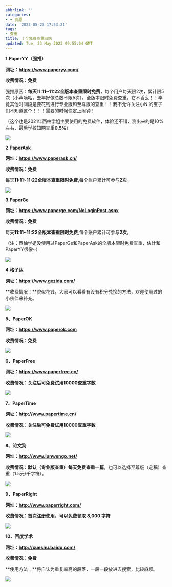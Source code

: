 ```yaml
---
abbrlink: ''
categories:
- - 资源
date: '2023-05-23 17:53:21'
tags:
- 查重
title: 十个免费查重网站
updated: Tue, 23 May 2023 09:55:04 GMT
---
```

**1.PaperYY（强推）**

**网址：[https://www.**paperyy.com/**](https://link.zhihu.com/?target=https%3A//www.paperyy.com/)**

**收费情况：免费**

强推原因：**每天11:11\~11:22全版本查重限时免费**，每个用户每天限2次，累计限5次（小声嘀咕，去年好像总数不限5次）。全版本限时免费查重，它不香么！！毕竟其他时间段是要花钱进行专业版和至尊版的查重！！我不允许关注小N 的宝子们不知道这个！！！需要的时候快定上闹钟！

（这个也是2021年西柚学姐主要使用的免费软件，体验还不错，测出来的是10%左右，最后学校知网查重**0.5%**）

![](https://pic4.zhimg.com/80/v2-5d08255f52c8e9e95e66e9e288b9f467_720w.webp)

**2.PaperAsk**

**网址：[https://www.**paperask.cn/**](https://link.zhihu.com/?target=https%3A//www.paperask.cn/)**

**收费情况：免费**

每天**11:11\~11:22全版本查重限时免费**,每个账户累计可参与**2次**。

![](https://pic2.zhimg.com/80/v2-a210d9b4e47f1e7c31f9169c4fee3dbd_720w.webp)

**3.PaperGe**

**网址：[https://www.**paperge.com/NoLoginPost**.aspx](https://link.zhihu.com/?target=https%3A//www.paperge.com/NoLoginPost.aspx)**

**收费情况：免费**

每天**11:11\~11:22全版本查重限时免费**,每个账户累计可参与**2次**。

（注：西柚学姐没使用过PaperGe和PaperAsk的全版本限时免费查重，估计和PaperYY很像\~）

![](https://pic4.zhimg.com/80/v2-6ac7d2a619dff8bd3027ab56a5c8e3e3_720w.webp)

**4.格子达**

**网址：[https://www.**gezida.com/**](https://link.zhihu.com/?target=https%3A//www.gezida.com/)**

**收费情况：**貌似花钱，大家可以看看有没有积分兑换的方法，欢迎使用过的小伙伴来补充。

![](https://pic2.zhimg.com/80/v2-d1b15aaa60fc3cf5509726c680d458e1_720w.webp)

**5、PaperOK**

**网址：[https://www.**paperok.com**](https://link.zhihu.com/?target=https%3A//www.paperok.com)**

**收费情况：免费**

![](https://pic4.zhimg.com/80/v2-72f800a5c8d6e5719e544eaa8aa9053f_720w.webp)

**6、PaperFree**

**网址：[https://www.**paperfree.cn/**](https://link.zhihu.com/?target=https%3A//www.paperfree.cn/)**

**收费情况：关注后可免费试用10000查重字数**

![](https://pic1.zhimg.com/80/v2-16e0915d1dbf947e6170274bd0283414_720w.webp)

**7、PaperTime**

**网址：[http://www.**papertime.cn/**](https://link.zhihu.com/?target=http%3A//www.papertime.cn/)**

**收费情况：关注后可免费试用10000查重字数**

![](https://pic1.zhimg.com/80/v2-614bc2c6bd95bca8e2d7484854dfa568_720w.webp)

**8、论文狗**

**网址：[http://www.**lunwengo.net/**](https://link.zhihu.com/?target=http%3A//www.lunwengo.net/)**

**收费情况：默认（专业版查重）每天免费查重一篇**，也可以选择至尊版（定稿）查重（1.5元/千字符）。

![](https://pic4.zhimg.com/80/v2-01de53c0ebd0cb10555280fc0caa687f_720w.webp)

**9、PaperRight**

**网址：[http://www.**paperright.com/**](https://link.zhihu.com/?target=http%3A//www.paperright.com/)**

**收费情况：首次注册使用，可以免费领取 8,000 字符**

![](https://pic2.zhimg.com/80/v2-d3369456a76b2e0bfbf883e1b2f97bbd_720w.webp)

**10、百度学术**

**网址：[http://**xueshu.baidu.com/**](https://link.zhihu.com/?target=http%3A//xueshu.baidu.com/)**

**收费情况：免费**

**使用方法：**将自认为重复率高的段落，一段一段放进去搜索，比较麻烦。

![](https://pic3.zhimg.com/80/v2-33dad5c258180c291583773e019b6666_720w.webp)

##
